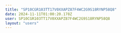 ```yaml
---
title: "SP10CGR103TT17V0XXAPZ87F4WC2G9S18RYNP58Q8"
date: 2024-11-11T01:00:20.178Z
user: SP10CGR103TT17V0XXAPZ87F4WC2G9S18RYNP58Q8
layout: "users"
---
```

    